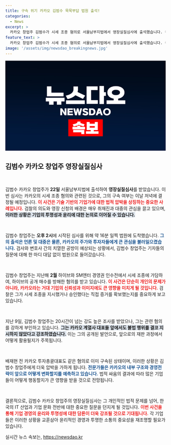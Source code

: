 ```yaml
---
title: 구속 위기 카카오 김범수 묵묵부답 법원 출석!
categories:
  - News
excerpt: >
  카카오 창업주 김범수가 시세 조종 혐의로 서울남부지법에서 영장실질심사에 출석했습니다. 구속 여부가 결정될 오늘, 그의 대응과 결과에 귀추가 주목됩니다.
feature_text: >
  카카오 창업주 김범수가 시세 조종 혐의로 서울남부지법에서 영장실질심사에 출석했습니다. 구속 여부가 결정될 오늘, 그의 대응과 결과에 귀추가 주목됩니다.
image: '/assets/img/newsdao_breakingnews.jpg'
---
```


<p><img src="/assets/img/newsdao_breakingnews.jpg" alt="firstkoreanews 속보" /></p>

<h2 data-ke-size="size26">김범수 카카오 창업주 영장실질심사</h2>

<p data-ke-size="size16">&nbsp;</p>

<p>김범수 카카오 창업주가 <strong>22일</strong> 서울남부지법에 출석하여 <strong>영장실질심사</strong>를 받았습니다. 이번 심사는 카카오의 시세 조종 혐의와 관련된 것으로, 그의 구속 여부는 이날 저녁에 결정될 예정입니다. <b><span style="color: #ee2323;">이 사건은 기술 기반의 기업가에 대한 법적 압박을 상징하는 중요한 사례입니다.</span></b> 검찰의 의도와 영장 신청의 배경은 매우 취재진과 대중의 관심을 끌고 있으며, <b><span style="background-color: #21538527;">이러한 상황은 기업의 투명성과 윤리에 대한 논의로 이어질 수 있습니다.</span></b></p>

<p data-ke-size="size16">&nbsp;</p>

<p>김범수 창업주는 <strong>오후 2시</strong>에 시작된 심사를 위해 약 16분 일찍 법원에 도착했습니다. <b><span style="color: #1a5490;">그의 출석은 언론 및 대중은 물론, 카카오의 주가와 투자자들에게 큰 관심을 불러일으켰습니다.</span></b> 검사와 변호사 간의 치열한 공방이 예상되는 상황에서, 김범수 창업주는 기자들의 질문에 대해 한 마디 대답 없이 법원으로 들어갔습니다.</p>

<p data-ke-size="size16">&nbsp;</p>

<p>김범수 창업주는 지난해 <strong>2월</strong> 하이브와 SM엔터 경영권 인수전에서 시세 조종에 가담하여, 하이브의 공개 매수를 방해한 혐의를 받고 있습니다. <b><span style="color: #ee2323;">이 사건은 단순히 개인의 문제가 아니라, 카카오라는 거대 기업의 신뢰성과 이미지에도 큰 영향을 미치게 될 것입니다.</span></b> 검찰은 그가 시세 조종을 지시했거나 승인했다는 직접 증거를 확보했는지를 중요하게 보고 있습니다.</p>

<p data-ke-size="size16">&nbsp;</p>

<p>지난 9일, 김범수 창업주는 20시간이 넘는 강도 높은 조사를 받았으나, 그는 관련 혐의를 강하게 부인하고 있습니다. <b><span style="background-color: #21538527;">그는 카카오 계열사 대표들 앞에서도 불법 행위를 결코 지시하지 않았다고 강조하였습니다.</span></b> 이는 그의 공개된 발언으로, 앞으로의 재판 과정에서 어떻게 활용될지가 주목됩니다.</p>

<p data-ke-size="size16">&nbsp;</p>

<p>배재현 전 카카오 투자총괄대표도 같은 혐의로 이미 구속된 상태이며, 이러한 상황은 김범수 창업주에게 더욱 압박을 가하게 됩니다. <b><span style="color: #1a5490;">전문가들은 카카오의 내부 구조와 경영전략이 앞으로 어떻게 변화할지를 예측하고 있습니다.</span></b> 법적 싸움의 결과에 따라 많은 기업들이 어떻게 행동할지가 큰 영향을 받을 것으로 전망됩니다.</p>

<p data-ke-size="size16">&nbsp;</p>

<p>결론적으로, 김범수 카카오 창업주의 영장실질심사는 그 개인적인 법적 문제를 넘어, 한국의 IT 산업과 기업 문화 전반에 대한 중요한 질문을 던지게 될 것입니다. <b><span style="color: #ee2323;">이번 사건을 통해 기업 경영의 윤리와 투명성에 대한 담론이 더욱 강조될 것으로 기대됩니다.</span></b> 각 기업들은 이러한 상황을 교훈삼아 윤리적인 경영과 투명한 소통의 중요성을 재조명할 필요가 있습니다.</p>
실시간 뉴스 속보는, <a href="https://newsdao.kr" rel="dofollow">https://newsdao.kr</a>


